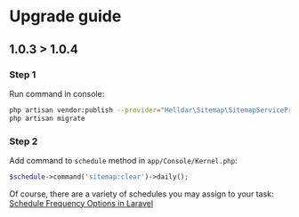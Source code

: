 # Upgrade guide

## 1.0.3 > 1.0.4

### Step 1
Run command in console:
```bash
php artisan vendor:publish --provider="Helldar\Sitemap\SitemapServiceProvider"
php artisan migrate
```

### Step 2
Add command to `schedule` method in `app/Console/Kernel.php`:
```php
$schedule->command('sitemap:clear')->daily();
```

Of course, there are a variety of schedules you may assign to your task:
[Schedule Frequency Options in Laravel](https://laravel.com/docs/5.3/scheduling#schedule-frequency-options)